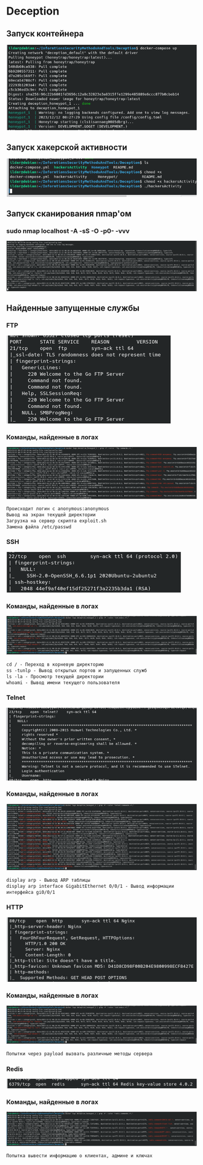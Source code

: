 # Deception
## Запуск контейнера
![](assets/1.png)

## Запуск хакерской активности
![](assets/2.png)

## Запуск сканирования nmap'ом
### sudo nmap localhost -A -sS -O -p0- -vvv
![](assets/3.png)

## Найденные запущенные службы
### FTP
![](assets/4.1.png)
### Команды, найденные в логах
![](assets/9.png)

	Происходит логин с anonymous:anonymous
	Вывод на экран текущей директории
	Загрузка на сервер скрипта exploit.sh
	Замена файла /etc/passwd

### SSH
![](assets/4.2.png)
### Команды, найденные в логах
![](assets/6.png)

	cd / - Переход в корневую директорию
	ss -tunlp - Вывод открытых портов и запущенных служб
	ls -la - Просмотр текущей директории
	whoami - Вывод имени текущего пользователя

### Telnet
![](assets/4.3.png)
### Команды, найденные в логах
![](assets/5.png)

	display arp - Вывод ARP таблицы
	display arp interface GigabitEthernet 0/0/1 - Вывод информации интерфейса gi0/0/1

### HTTP
![](assets/4.4.png)
### Команды, найденные в логах
![](assets/6.png)

	Попытки через payload вызвать различные методы сервера

### Redis
![](assets/4.5.png)
### Команды, найденные в логах
![](assets/7.png)

	Попытка вывести информацию о клиентах, админе и ключах